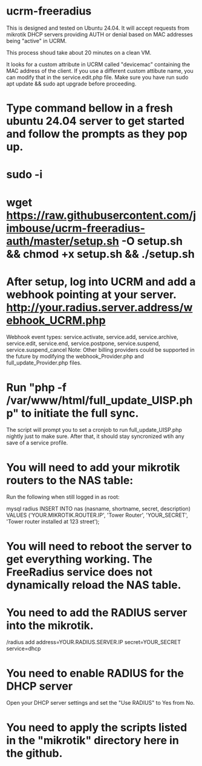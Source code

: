 # ucrm-freeradius

This is designed and tested on Ubuntu 24.04.  It will accept requests from mikrotik DHCP servers providing AUTH or denial based on MAC addresses being "active" in UCRM.

This process shoud take about 20 minutes on a clean VM.

It looks for a custom attribute in UCRM called "devicemac" containing the MAC address of the client.  If you use a different custom attibute name, you can modify that in the service.edit.php file.
Make sure you have run sudo apt update && sudo apt upgrade before proceeding.

# Type command bellow in a fresh ubuntu 24.04 server to get started and follow the prompts as they pop up.
# sudo -i
# wget https://raw.githubusercontent.com/jimbouse/ucrm-freeradius-auth/master/setup.sh -O setup.sh && chmod +x setup.sh && ./setup.sh

# After setup, log into UCRM and add a webhook pointing at your server.  http://your.radius.server.address/webhook_UCRM.php
Webhook event types: service.activate, service.add, service.archive, service.edit, service.end, service.postpone, service.suspend, service.suspend_cancel
Note: Other billing providers could be supported in the future by modifying the webhook_Provider.php and full_update_Provider.php files.

# Run "php -f /var/www/html/full_update_UISP.php" to initiate the full sync.
The script will prompt you to set a cronjob to run full_update_UISP.php nightly just to make sure.
After that, it should stay syncronized wtih any save of a service profile.

# You will need to add your mikrotik routers to the NAS table:
Run the following when still logged in as root: 

mysql radius
INSERT INTO nas (nasname, shortname, secret, description) VALUES ('YOUR.MIKROTIK.ROUTER.IP', 'Tower Router', 'YOUR_SECRET', 'Tower router installed at 123 street');

# You will need to reboot the server to get everything working.  The FreeRadius service does not dynamically reload the NAS table.

# You need to add the RADIUS server into the mikrotik.
/radius add address=YOUR.RADIUS.SERVER.IP secret=YOUR_SECRET service=dhcp

# You need to enable RADIUS for the DHCP server
Open your DHCP server settings and set the "Use RADIUS" to Yes from No.

# You need to apply the scripts listed in the "mikrotik" directory here in the github.
